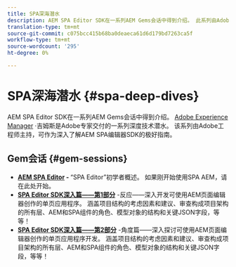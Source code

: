 ```yaml
---
title: SPA深海潜水
description: AEM SPA Editor SDK在一系列AEM Gems会话中得到介绍。 此系列由Adobe工程师主持，它可作为深入理解AEM SPA编辑器SDK的极好指南，由Adobe工程师主持。
translation-type: tm+mt
source-git-commit: c075bcc415b68ba0deaeca61d6d179bd7263ca5f
workflow-type: tm+mt
source-wordcount: '295'
ht-degree: 0%

---
```



# SPA深海潜水 {#spa-deep-dives}

AEM SPA Editor SDK在一系列AEM Gems会话中得到介绍。 [Adobe Experience Manager](https://helpx.adobe.com/experience-manager/kt/eseminars/gems/aem-index.html) ·吉姆斯是Adobe专家交付的一系列深度技术潜水。 该系列由Adobe工程师主持，可作为深入了解AEM SPA编辑器SDK的极好指南。

## Gem会话 {#gem-sessions}

* **[AEM SPA Editor](https://helpx.adobe.com/experience-manager/kt/eseminars/gems/aem-spa-editor.html) - [](https://helpx.adobe.com/experience-manager/kt/eseminars/gems/aem-spa-editor.html)** “SPA Editor”初学者概述。 如果刚开始使用SPA AEM，请在此处开始。
* **[SPA Editor SDK深入篇——第1部分](https://helpx.adobe.com/experience-manager/kt/eseminars/gems/SPA-Editor-SDK-Deep-Dive-React.html)** -反应——深入开发可使用AEM页面编辑器创作的单页应用程序。 涵盖项目结构的考虑因素和建议、审查构成项目架构的所有层、AEM和SPA组件的角色、模型对象的结构和关键JSON字段，等等！
* **[SPA Editor SDK深入篇——第2部分](https://helpx.adobe.com/experience-manager/kt/eseminars/gems/SPA-Editor-SDK-Deep-Dive-Angular.html)** -角度篇——深入探讨可使用AEM页面编辑器创作的单页应用程序开发。 涵盖项目结构的考虑因素和建议、审查构成项目架构的所有层、AEM和SPA组件的角色、模型对象的结构和关键JSON字段，等等！
